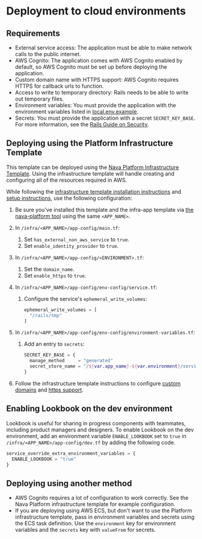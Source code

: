 # Deployment to cloud environments

## Requirements

- External service access: The application must be able to make network calls to the public internet.
- AWS Cognito: The application comes with AWS Cognito enabled by default, so AWS Cognito must be set up before deploying the application.
- Custom domain name with HTTPS support: AWS Cognito requires HTTPS for callback urls to function.
- Access to write to temporary directory: Rails needs to be able to write out temporary files.
- Environment variables: You must provide the application with the environment variables listed in [local.env.example](/template/{{app_name}}/local.env.example).
- Secrets: You must provide the application with a secret `SECRET_KEY_BASE`. For more information, see the [Rails Guide on Security](https://guides.rubyonrails.org/v7.1/security.html#environmental-security).

## Deploying using the Platform Infrastructure Template

This template can be deployed using the [Nava Platform Infrastructure Template](https://github.com/navapbc/template-infra). Using the infrastructure template will handle creating and configuring all of the resources required in AWS.

While following the [infrastructure template installation instructions](https://github.com/navapbc/template-infra?tab=readme-ov-file#installation) and [setup instructions](https://github.com/navapbc/template-infra/blob/main/infra/README.md), use the following configuration:

1. Be sure you've installed this template and the infra-app template via [the nava-platform tool](https://github.com/navapbc/platform-cli) using the same `<APP_NAME>`.
2. In `/infra/<APP_NAME>/app-config/main.tf`:
    1. Set `has_external_non_aws_service` to `true`.
    2. Set `enable_identity_provider` to `true`.
3. In `/infra/<APP_NAME>/app-config/<ENVIRONMENT>.tf`:
    1. Set the `domain_name`.
    2. Set `enable_https` to `true`.
4. In `/infra/<APP_NAME>/app-config/env-config/service.tf`:
    1. Configure the service's `ephemeral_write_volumes`:

        ```terraform
        ephemeral_write_volumes = [
          "/rails/tmp"
        ]
        ```

5. In `/infra/<APP_NAME>/app-config/env-config/environment-variables.tf`:
    1. Add an entry to `secrets`:

        ```terraform
        SECRET_KEY_BASE = {
          manage_method     = "generated"
          secret_store_name = "/${var.app_name}-${var.environment}/service/rails-secret-key-base"
        }
        ```

6. Follow the infrastructure template instructions to configure [custom domains](https://github.com/navapbc/template-infra/blob/main/docs/infra/set-up-custom-domains.md) and [https support](https://github.com/navapbc/template-infra/blob/main/docs/infra/https-support.md).

## Enabling Lookbook on the dev environment

Lookbook is useful for sharing in progress components with teammates, including product managers and designers. To enable Lookbook on the dev environment, add an environment variable `ENABLE_LOOKBOOK` set to `true` in `/infra/<APP_NAME>/app-config/dev.tf` by adding the following code.

```terraform
service_override_extra_environment_variables = {
  ENABLE_LOOKBOOK = "true"
}
```

## Deploying using another method

- AWS Cognito requires a lot of configuration to work correctly. See the Nava Platform infrastructure template for example configuration.
- If you are deploying using AWS ECS, but don't want to use the Platform infrastructure template, pass in environment variables and secrets using the ECS task definition. Use the `environment` key for environment variables and the `secrets` key with `valueFrom` for secrets.
